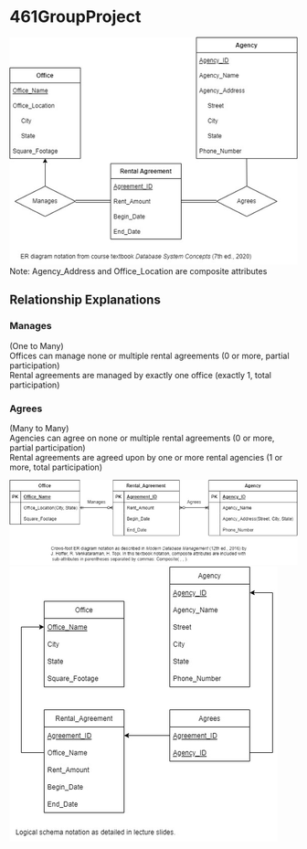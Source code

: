 # 461GroupProject
![ER Diagram](ER_Diagram.jpg)  
Note: Agency_Address and Office_Location are composite attributes
## Relationship Explanations

### Manages
(One to Many)   
Offices can manage none or multiple rental agreements (0 or more, partial participation)  
Rental agreements are managed by exactly one office (exactly 1, total participation)
### Agrees
(Many to Many)  
Agencies can agree on none or multiple rental agreements (0 or more, partial participation)  
Rental agreements are agreed upon by one or more rental agencies (1 or more, total participation)  
  
![ER Diagram Alternate Notation](ER_Diagram_Alternate_Notation.jpg)
![Logical Schema](Logical_Schema.jpg)
